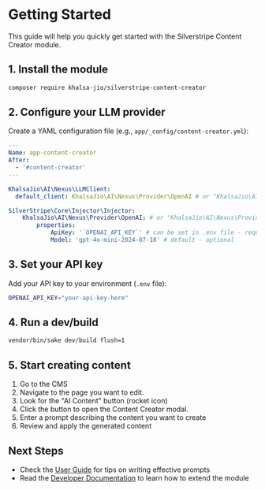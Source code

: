 # Getting Started

This guide will help you quickly get started with the Silverstripe Content Creator module.

## 1. Install the module

```bash
composer require khalsa-jio/silverstripe-content-creator
```

## 2. Configure your LLM provider

Create a YAML configuration file (e.g., `app/_config/content-creator.yml`):

```yaml
---
Name: app-content-creator
After: 
  - '#content-creator'
---

KhalsaJio\AI\Nexus\LLMClient:
  default_client: KhalsaJio\AI\Nexus\Provider\OpenAI # or "KhalsaJio\AI\Nexus\Provider\Claude" - The default LLM client to use - required

SilverStripe\Core\Injector\Injector:
    KhalsaJio\AI\Nexus\Provider\OpenAI: # or "KhalsaJio\AI\Nexus\Provider\Claude"
        properties:
            ApiKey: '`OPENAI_API_KEY`' # can be set in .env file - required
            Model: 'gpt-4o-mini-2024-07-18' # default - optional
```

## 3. Set your API key

Add your API key to your environment (`.env` file):

```bash
OPENAI_API_KEY="your-api-key-here"
```

## 4. Run a dev/build

```bash
vendor/bin/sake dev/build flush=1
```

## 5. Start creating content

1. Go to the CMS
2. Navigate to the page you want to edit.
3. Look for the "AI Content" button (rocket icon)
4. Click the button to open the Content Creator modal.
5. Enter a prompt describing the content you want to create
6. Review and apply the generated content

## Next Steps

- Check the [User Guide](userguide.md) for tips on writing effective prompts
- Read the [Developer Documentation](developer.md) to learn how to extend the module
